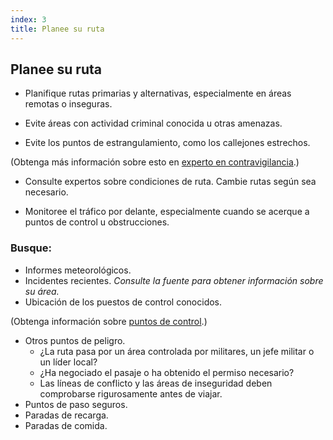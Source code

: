 ```yaml
---
index: 3
title: Planee su ruta
---
```

## Planee su ruta

*   Planifique rutas primarias y alternativas, especialmente en áreas remotas o inseguras.

*   Evite áreas con actividad criminal conocida u otras amenazas.

*   Evite los puntos de estrangulamiento, como los callejones estrechos.

(Obtenga más información sobre esto en [experto en contravigilancia](umbrella://incident-response/counter-surveillance/expert).)

*   Consulte expertos sobre condiciones de ruta. Cambie rutas según sea necesario.

*   Monitoree el tráfico por delante, especialmente cuando se acerque a puntos de control u obstrucciones.

### Busque:

*   Informes meteorológicos.
*   Incidentes recientes. *Consulte la fuente para obtener información sobre su área.*
*   Ubicación de los puestos de control conocidos.

(Obtenga información sobre [puntos de control](umbrella://travel/checkpoints).)

*   Otros puntos de peligro.
    * ¿La ruta pasa por un área controlada por militares, un jefe militar o un líder local?
    * ¿Ha negociado el pasaje o ha obtenido el permiso necesario?
    * Las líneas de conflicto y las áreas de inseguridad deben comprobarse rigurosamente antes de viajar.
*   Puntos de paso seguros.
*   Paradas de recarga.
*   Paradas de comida.